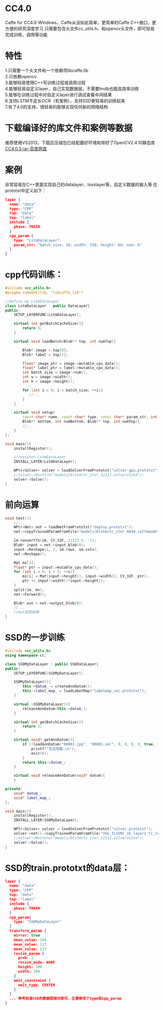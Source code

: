 # CC4.0
Caffe for CC4.0-Windows，Caffe从没如此简单，更简单的Caffe C++接口，更方便的研究深度学习
只需要包含头文件cc_utils.h、和opencv头文件，即可轻易完成训练、调用等功能

# 特性
1.只需要一个头文件和一个依赖项libcaffe.lib<br/>
2.只依赖opencv<br/>
3.能够轻易使用C++写训练过程或调用过程<br/>
4.能够轻易自定义layer、自己实现数据层，不需要lmdb也能高效率训练<br/>
5.能够在训练过程中对自定义layer进行调试查看中间结果<br/>
6.支持LSTM不定长OCR（有案例），支持SSD更轻易的训练起来<br/>
7.有了4.0的支持，很轻易的能够实现任何新的网络结构<br/>

# 下载编译好的库文件和案例等数据
推荐使用VS2013，下载后压缩包已经配置好环境和带好了OpenCV2.4.10静态库<br/>
[CC4.0.3.rar-百度网盘](https://pan.baidu.com/s/1OQDmxWwVpVohER2YMqGbZQ)

# 案例
非常容易在C++里面实现自己的datalayer、losslayer等，自定义数据的输入等
在prototxt中定义如下：
``` json
layer {
  name: "data"
  type: "CPP"
  top: "data"
  top: "label"
  include {
    phase: TRAIN
  }
  cpp_param {
    type: "LstmDataLayer"
    param_str: "batch_size: 16; width: 150; height: 60; num: 6" 
  }
}
```

# cpp代码训练：
``` c++
#include <cc_utils.h>
#pragma comment(lib, "libcaffe.lib")

//define my LstmDataLayer
class LstmDataLayer : public DataLayer{
public:
    SETUP_LAYERFUNC(LstmDataLayer);

    virtual int getBatchCacheSize(){
        return 3;
    }

    virtual void loadBatch(Blob** top, int numTop){

        Blob* image = top[0];
        Blob* label = top[1];

        float* image_ptr = image->mutable_cpu_data();
        float* label_ptr = label->mutable_cpu_data();
        int batch_size = image->num();
        int w = image->width();
        int h = image->height();

        for (int i = 0; i < batch_size; ++i){
           //...
        }
    }

    virtual void setup(
        const char* name, const char* type, const char* param_str, int phase, 
        Blob** bottom, int numBottom, Blob** top, int numTop){
        //...
    }
};

void main(){
    installRegister();

    //register LstmDataLayer
    INSTALL_LAYER(LstmDataLayer);

    WPtr<Solver> solver = loadSolverFromPrototxt("solver-gpu.prototxt");
    //solver->Restore("models/blstmctc_iter_12111.solverstate");
    solver->Solve();
}
```

# 前向运算
``` c++
void test(){
    //...
    WPtr<Net> net = loadNetFromPrototxt("deploy.prototxt");
    net->copyTrainedParamFromFile("models/blstmctc_iter_6044.caffemodel");

    im.convertTo(im, CV_32F, 1/127.5, -1);
    Blob* input = net->input_blob(0);
    input->Reshape(1, 3, im.rows, im.cols);
    net->Reshape();

    Mat ms[3];
    float* ptr = input->mutable_cpu_data();
    for (int i = 0; i < 3; ++i){
        ms[i] = Mat(input->height(), input->width(), CV_32F, ptr);
        ptr += input->width()*input->height();
    }
    split(im, ms);
    net->Forward();

    Blob* out = net->output_blob(0);
    //...
    //out就是结果
}
```

# SSD的一步训练
``` c++
#include <cc_utils.h>
using namespace cc;

class SSDMyDataLayer : public SSDDataLayer{
public:
    SETUP_LAYERFUNC(SSDMyDataLayer);

    SSDMyDataLayer(){
        this->datum_ = createAnnDatum();
        this->label_map_ = loadLabelMap("labelmap_voc.prototxt");
    }

    virtual ~SSDMyDataLayer(){
        releaseAnnDatum(this->datum_);
    }

    virtual int getBatchCacheSize(){
        return 3;
    }

    virtual void* getAnnDatum(){
        if (!loadAnnDatum("00001.jpg", "00001.xml", 0, 0, 0, 0, true, "jpg", "xml", this->label_map_, this->datum_)){
            printf("无法加载.\n");
            exit(0);
        }
        return this->datum_;
    }

    virtual void releaseAnnDatum(void* datum){
    }

private:
    void* datum_;
    void* label_map_;
};

void main(){
    installRegister();
    INSTALL_LAYER(SSDMyDataLayer);

    WPtr<Solver> solver = loadSolverFromPrototxt("solver.prototxt");
    solver->net()->copyTrainedParamFromFile("VGG_ILSVRC_16_layers_fc_reduced.caffemodel");
    //solver->Restore("models/blstmctc_iter_12111.solverstate");
    solver->Solve();
}
```

# SSD的train.prototxt的data层：
``` json
layer {
  name: "data"
  type: "CPP"
  top: "data"
  top: "label"
  include {
    phase: TRAIN
  }
  cpp_param{
    type: "SSDMyDataLayer"
  }
  transform_param {
    mirror: true
    mean_value: 104
    mean_value: 117
    mean_value: 123
    resize_param {
      prob: 1
      resize_mode: WARP
      height: 300
      width: 300   
    }
    emit_constraint {
      emit_type: CENTER
    }
  }
  ... 参考标准SSD的数据层部分即可，主要修改了type和cpp_param
}
```